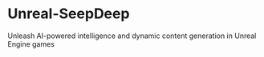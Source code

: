 # Unreal-SeepDeep
Unleash AI-powered intelligence and dynamic content generation in Unreal Engine games 
